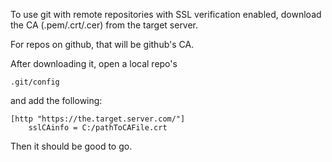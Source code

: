 To use git with remote repositories with SSL verification enabled, download the CA (.pem/.crt/.cer) from the target server.

For repos on github, that will be github's CA.

After downloading it, open a local repo's

```
.git/config
```

and add the following:
```
[http "https://the.target.server.com/"]
	sslCAinfo = C:/pathToCAFile.crt
```

Then it should be good to go.
